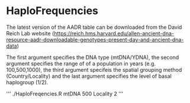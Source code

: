 # HaploFrequencies 

The latest version of the AADR table can be downloaded from the David Reich Lab website (https://reich.hms.harvard.edu/allen-ancient-dna-resource-aadr-downloadable-genotypes-present-day-and-ancient-dna-data)

The first argument specifies the DNA type (mtDNA/YDNA), the second argument specifies the range of of a population in years (e.g. 100,500,1000), the third argument specifeis the spatial grouping method (Country/Locality) and the last argument specifies the level of basal haplogroup (1/2).

'''
./HaploFreqencies.R mtDNA 500 Locality 2
'''
